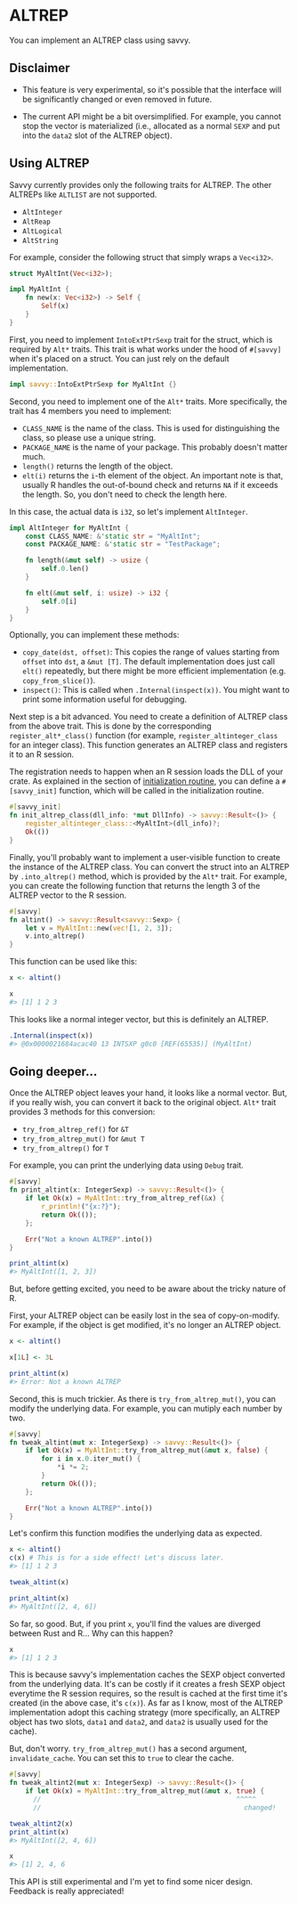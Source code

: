 # ALTREP

You can implement an ALTREP class using savvy. 

## Disclaimer

* This feature is very experimental, so it's possible that the interface will be
  significantly changed or even removed in future.

* The current API might be a bit oversimplified. For example, you cannot stop
  the vector is materialized (i.e., allocated as a normal `SEXP` and put into
  the `data2` slot of the ALTREP object).

## Using ALTREP

Savvy currently provides only the following traits for ALTREP. The other ALTREPs
like `ALTLIST` are not supported.

* `AltInteger`
* `AltReap`
* `AltLogical`
* `AltString`

For example, consider the following struct that simply wraps a `Vec<i32>`.

```rust
struct MyAltInt(Vec<i32>);

impl MyAltInt {
    fn new(x: Vec<i32>) -> Self {
        Self(x)
    }
}
```

First, you need to implement `IntoExtPtrSexp` trait for the struct, which is
required by `Alt*` traits. This trait is what works under the hood of `#[savvy]`
when it's placed on a struct. You can just rely on the default implementation.

```rust
impl savvy::IntoExtPtrSexp for MyAltInt {}
```

Second, you need to implement one of the `Alt*` traits. More specifically, the
trait has 4 members you need to implement:

* `CLASS_NAME` is the name of the class. This is used for distinguishing the class, so
  please use a unique string.
* `PACKAGE_NAME` is the name of your package. This probably doesn't matter much.
* `length()` returns the length of the object.
* `elt(i)` returns the `i`-th element of the object. An important note is that,
  usually R handles the out-of-bound check and returns `NA` if it exceeds the
  length. So, you don't need to check the length here.

In this case, the actual data is `i32`, so let's implement `AltInteger`.

``` rust
impl AltInteger for MyAltInt {
    const CLASS_NAME: &'static str = "MyAltInt";
    const PACKAGE_NAME: &'static str = "TestPackage";

    fn length(&mut self) -> usize {
        self.0.len()
    }

    fn elt(&mut self, i: usize) -> i32 {
        self.0[i]
    }
}
```

Optionally, you can implement these methods:

* `copy_date(dst, offset)`: This copies the range of values starting from
  `offset` into `dst`, a `&mut [T]`. The default implementation does just call
  `elt()` repeatedly, but there might be more efficient implementation (e.g.
  `copy_from_slice()`).
* `inspect()`: This is called when `.Internal(inspect(x))`. You might want to
  print some information useful for debugging.

Next step is a bit advanced. You need to create a definition of ALTREP class
from the above trait. This is done by the corresponding `register_alt*_class()`
function (for example, `register_altinteger_class` for an integer class). This
function generates an ALTREP class and registers it to an R session.

The registration needs to happen when an R session loads the DLL of your crate.
As explained in the section of [initialization routine](./initialization_routine.md),
you can define a `#[savvy_init]` function, which will be called in the 
initialization routine.

``` rust
#[savvy_init]
fn init_altrep_class(dll_info: *mut DllInfo) -> savvy::Result<()> {
    register_altinteger_class::<MyAltInt>(dll_info)?;
    Ok(())
}
```

Finally, you'll probably want to implement a user-visible function to create the
instance of the ALTREP class. You can convert the struct into an ALTREP by
`.into_altrep()` method, which is provided by the `Alt*` trait. For example, you
can create the following function that returns the length 3 of the ALTREP vector
to the R session.

``` rust
#[savvy]
fn altint() -> savvy::Result<savvy::Sexp> {
    let v = MyAltInt::new(vec![1, 2, 3]);
    v.into_altrep()
}
```

This function can be used like this:

``` r
x <- altint()

x
#> [1] 1 2 3
```

This looks like a normal integer vector, but this is definitely an ALTREP.

```r
.Internal(inspect(x))
#> @0x0000021684acac40 13 INTSXP g0c0 [REF(65535)] (MyAltInt)
```

## Going deeper...

Once the ALTREP object leaves your hand, it looks like a normal vector. But, if
you really wish, you can convert it back to the original object. `Alt*` trait
provides 3 methods for this conversion:

* `try_from_altrep_ref()` for `&T`
* `try_from_altrep_mut()` for `&mut T`
* `try_from_altrep()` for `T`

For example, you can print the underlying data using `Debug` trait.

``` rust
#[savvy]
fn print_altint(x: IntegerSexp) -> savvy::Result<()> {
    if let Ok(x) = MyAltInt::try_from_altrep_ref(&x) {
        r_println!("{x:?}");
        return Ok(());
    };

    Err("Not a known ALTREP".into())
}
```

``` r
print_altint(x)
#> MyAltInt([1, 2, 3])
```

But, before getting excited, you need to be aware about the tricky nature of R.

First, your ALTREP object can be easily lost in the sea of copy-on-modify. For
example, if the object is get modified, it's no longer an ALTREP object.

``` r
x <- altint()

x[1L] <- 3L

print_altint(x)
#> Error: Not a known ALTREP
```

Second, this is much trickier. As there is `try_from_altrep_mut()`, you can
modify the underlying data. For example, you can mutiply each number by two.

``` rust
#[savvy]
fn tweak_altint(mut x: IntegerSexp) -> savvy::Result<()> {
    if let Ok(x) = MyAltInt::try_from_altrep_mut(&mut x, false) {
        for i in x.0.iter_mut() {
            *i *= 2;
        }
        return Ok(());
    };

    Err("Not a known ALTREP".into())
}
```

Let's confirm this function modifies the underlying data as expected.

``` r
x <- altint()
c(x) # This is for a side effect! Let's discuss later.
#> [1] 1 2 3

tweak_altint(x)

print_altint(x)
#> MyAltInt([2, 4, 6])
```

So far, so good. But, if you print `x`, you'll find the values are diverged
between Rust and R... Why can this happen?

``` r
x
#> [1] 1 2 3
```

This is because savvy's implementation caches the SEXP object converted from the
underlying data. It's can be costly if it creates a fresh SEXP object everytime
the R session requires, so the result is cached at the first time it's created
(in the above case, it's `c(x)`). As far as I know, most of the ALTREP
implementation adopt this caching strategy (more specifically, an ALTREP object
has two slots, `data1` and `data2`, and `data2` is usually used for the cache).

But, don't worry. `try_from_altrep_mut()` has a second argument,
`invalidate_cache`. You can set this to `true` to clear the cache.

```rust
#[savvy]
fn tweak_altint2(mut x: IntegerSexp) -> savvy::Result<()> {
    if let Ok(x) = MyAltInt::try_from_altrep_mut(&mut x, true) {
      //                                                 ^^^^^
      //                                                   changed!
```

``` r
tweak_altint2(x)
print_altint(x)
#> MyAltInt([2, 4, 6])

x
#> [1] 2, 4, 6
```

This API is still experimental and I'm yet to find some nicer design. Feedback
is really appreciated!
